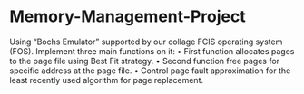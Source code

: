 # Memory-Management-Project
 Using “Bochs Emulator” supported by our collage FCIS operating system (FOS).
 Implement three main functions on it:
• First function allocates pages to the page file using Best Fit strategy.
• Second function free pages for specific address at the page file.
• Control page fault approximation for the least recently used algorithm for page
replacement.
